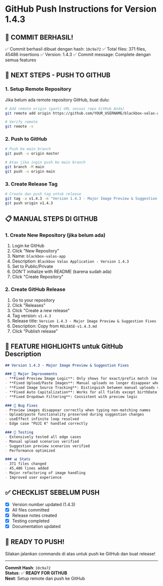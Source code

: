 # GitHub Push Instructions for Version 1.4.3

## 🎉 COMMIT BERHASIL!
✅ Commit berhasil dibuat dengan hash: `10c9a72`
✅ Total files: 371 files, 45486 insertions
✅ Version: 1.4.3
✅ Commit message: Complete dengan semua features

## 🚀 NEXT STEPS - PUSH TO GITHUB

### 1. Setup Remote Repository
Jika belum ada remote repository GitHub, buat dulu:

```bash
# Add remote origin (ganti URL sesuai repo GitHub Anda)
git remote add origin https://github.com/YOUR_USERNAME/blackbox-valas-app.git

# Verify remote
git remote -v
```

### 2. Push to GitHub
```bash
# Push ke main branch
git push -u origin master

# Atau jika ingin push ke main branch
git branch -M main
git push -u origin main
```

### 3. Create Release Tag
```bash
# Create dan push tag untuk release
git tag -a v1.4.3 -m "Version 1.4.3 - Major Image Preview & Suggestion Fixes"
git push origin v1.4.3
```

## 📋 MANUAL STEPS DI GITHUB

### 1. Create New Repository (jika belum ada)
1. Login ke GitHub
2. Click "New Repository"
3. Name: `blackbox-valas-app`
4. Description: `Blackbox Valas Application - Version 1.4.3`
5. Set to Public/Private
6. DON'T initialize with README (karena sudah ada)
7. Click "Create Repository"

### 2. Create GitHub Release
1. Go to your repository
2. Click "Releases"
3. Click "Create a new release"
4. Tag version: `v1.4.3`
5. Release title: `Version 1.4.3 - Major Image Preview & Suggestion Fixes`
6. Description: Copy from `RELEASE-v1.4.3.md`
7. Click "Publish release"

## 🎯 FEATURE HIGHLIGHTS untuk GitHub Description

```markdown
## Version 1.4.3 - Major Image Preview & Suggestion Fixes

### 🎯 Major Improvements
- **Fixed Preview Image Logic**: Only shows for exact/prefix match (no more partial matches)
- **Fixed Upload/Paste Images**: Manual uploads no longer disappear when suggestions change
- **Fixed Image Source Tracking**: Distinguish between manual uploads vs suggestion previews
- **Fixed Auto Capitalization**: Works for all fields except birthDate
- **Fixed Dropdown Filtering**: Consistent with preview logic

### 🐛 Bug Fixes
- Preview images disappear correctly when typing non-matching names
- Upload/paste functionality preserved during suggestion changes
- useEffect infinite loop resolved
- Edge case "PUJI K" handled correctly

### 🧪 Testing
- Extensively tested all edge cases
- Manual upload scenarios verified
- Suggestion preview scenarios verified
- Performance optimized

### 📊 Stats
- 371 files changed
- 45,486 lines added
- Major refactoring of image handling
- Improved user experience
```

## ✅ CHECKLIST SEBELUM PUSH

- [x] Version number updated (1.4.3)
- [x] All files committed
- [x] Release notes created
- [x] Testing completed
- [x] Documentation updated

## 🚀 READY TO PUSH!

Silakan jalankan commands di atas untuk push ke GitHub dan buat release!

---

**Commit Hash**: `10c9a72`  
**Status**: ✅ **READY FOR GITHUB**  
**Next**: Setup remote dan push ke GitHub
